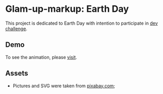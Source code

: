 # Glam-up-markup: Earth Day
This project is dedicated to Earth Day with intention to participate in [dev challenge](https://dev.to/devteam/join-us-for-the-next-frontend-challenge-earth-day-edition-52e4). 

## Demo
To see the animation, please [visit](https://juliashlykova.github.io/earth-day-landing-page/).

## Assets
- Pictures and SVG were taken from [pixabay.com](https://pixabay.com);
